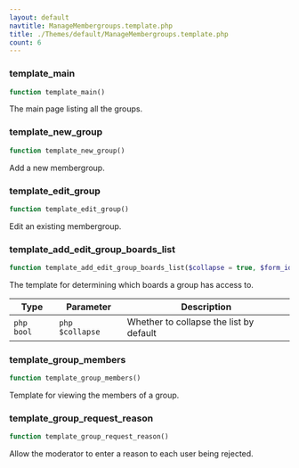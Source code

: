 ```yaml
---
layout: default
navtitle: ManageMembergroups.template.php
title: ./Themes/default/ManageMembergroups.template.php
count: 6
---
```


### template_main

```php
function template_main()
```
The main page listing all the groups.



### template_new_group

```php
function template_new_group()
```
Add a new membergroup.



### template_edit_group

```php
function template_edit_group()
```
Edit an existing membergroup.



### template_add_edit_group_boards_list

```php
function template_add_edit_group_boards_list($collapse = true, $form_id = 'new_group')
```
The template for determining which boards a group has access to.



Type|Parameter|Description
---|---|---
`php bool`|`php $collapse`|Whether to collapse the list by default

### template_group_members

```php
function template_group_members()
```
Template for viewing the members of a group.



### template_group_request_reason

```php
function template_group_request_reason()
```
Allow the moderator to enter a reason to each user being rejected.



